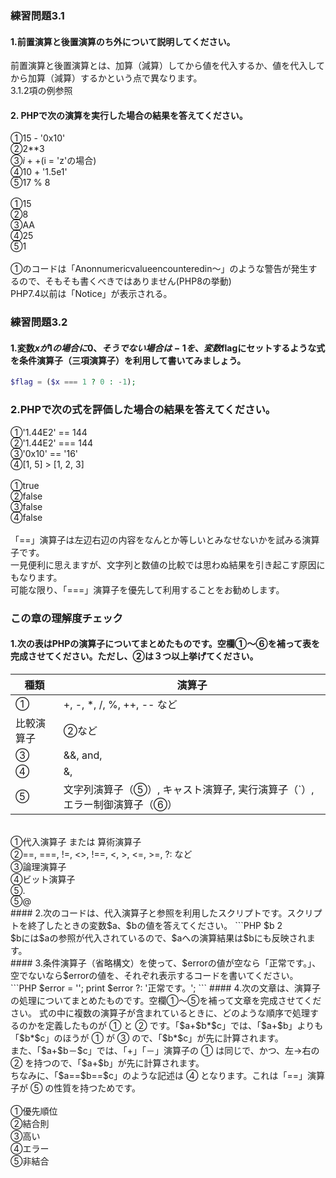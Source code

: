 ### 練習問題3.1
#### 1.前置演算と後置演算のち外について説明してください。
前置演算と後置演算とは、加算（減算）してから値を代入するか、値を代入してから加算（減算）するかという点で異なります。<br>
3.1.2項の例参照<br>
#### 2. PHPで次の演算を実行した場合の結果を答えてください。
①15 - '0x10'<br>
②2**3<br>
③$i++($i = 'z'の場合)<br>
④10 + '1.5e1'<br>
⑤17 % 8<br>
<br>
①15<br>
②8<br>
③AA<br>
④25<br>
⑤1<br>
<br>
①のコードは「Anonnumericvalueencounteredin～」のような警告が発生するので、そもそも書くべきではありません(PHP8の挙動)<br>
PHP7.4以前は「Notice」が表示される。<br>
### 練習問題3.2
#### 1.変数$xが1の場合に0、そうでない場合は-1を、変数$flagにセットするような式を条件演算子（三項演算子）を利用して書いてみましょう。
```PHP
$flag = ($x === 1 ? 0 : -1);
```
### 2.PHPで次の式を評価した場合の結果を答えてください。
①'1.44E2' == 144<br>
②'1.44E2' === 144<br>
③'0x10' == '16'<br>
④[1, 5] > [1, 2, 3]<br>
<br>
①true<br>
②false<br>
③false<br>
④false<br>
<br>
「==」演算子は左辺右辺の内容をなんとか等しいとみなせないかを試みる演算子です。<br>
一見便利に思えますが、文字列と数値の比較では思わぬ結果を引き起こす原因にもなります。<br>
可能な限り、「===」演算子を優先して利用することをお勧めします。<br>
### この章の理解度チェック
#### 1.次の表はPHPの演算子についてまとめたものです。空欄①〜⑥を補って表を完成させてください。ただし、②は３つ以上挙げてください。
| 種類  | 演算子 |
| ------------- | ------------- |
| ① | +, -, *, /, %, ++, -- など |
| 比較演算子 | ②など |
| ③ | &&, and, ||, or, xor, ! など |
| ④ | &, |, ^, <<, >> など |
| ⑤ | 文字列演算子（⑤）, キャスト演算子, 実行演算子（`）, エラー制御演算子（⑥） |
<br>
①代入演算子 または 算術演算子<br>
②==, ===, !=, <>, !==, <, >, <=, >=, ?: など<br>
③論理演算子<br>
④ビット演算子<br>
⑤.<br>
⑤@<br>
#### 2.次のコードは、代入演算子と参照を利用したスクリプトです。スクリプトを終了したときの変数$a、$bの値を答えてください。
```PHP
<?php
$a = 1;
$b = &$a;
$a++;
```
$a 2<br>
$b 2<br>
$bには$aの参照が代入されているので、$aへの演算結果は$bにも反映されます。<br>
#### 3.条件演算子（省略構文）を使って、$errorの値が空なら「正常です。」、空でないなら$errorの値を、それぞれ表示するコードを書いてください。
```PHP
$error = '';
print $error ?: '正常です。';
```
#### 4.次の文章は、演算子の処理についてまとめたものです。空欄①～⑤を補って文章を完成させてください。
式の中に複数の演算子が含まれているときに、どのような順序で処理するのかを定義したものが ① と ② です。「$a+$b*$c」では、「$a+$b」よりも「$b*$c」のほうが ① が ③ ので、「$b*$c」が先に計算されます。<br>
また、「$a+$b－$c」では、「+」「－」演算子の ① は同じで、かつ、左→右の ② を持つので、「$a+$b」が先に計算されます。<br>
ちなみに、「$a==$b==$c」のような記述は ④ となります。これは「==」演算子が ⑤ の性質を持つためです。<br>
<br>
①優先順位<br>
②結合則<br>
③高い<br>
④エラー<br>
⑤非結合<br>

